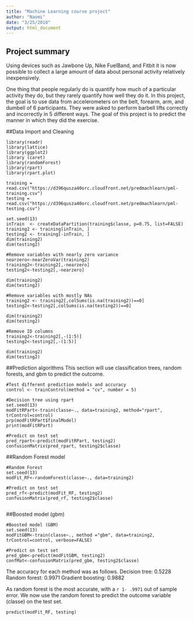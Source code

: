 ```yaml
---
title: "Machine Learning course project"
author: "Naomi"
date: "3/25/2018"
output: html_document
---
```

## Project summary

Using devices such as Jawbone Up, Nike FuelBand, and Fitbit it is now possible to collect a large amount of data about personal activity relatively inexpensively.

One thing that people regularly do is quantify how much of a particular activity they do, but they rarely quantify how well they do it. In this project, the goal is to use data from accelerometers on the belt, forearm, arm, and dumbell of 6 participants. They were asked to perform barbell lifts correctly and incorrectly in 5 different ways. The goal of this project is to predict the manner in which they did the exercise. 

##Data Import and Cleaning
```{r setup, echo = TRUE}
library(readr)
library(lattice)
library(ggplot2)
library (caret)
library(randomForest)
library(rpart)
library(rpart.plot)

training = read.csv("https://d396qusza40orc.cloudfront.net/predmachlearn/pml-training.csv")
testing = read.csv("https://d396qusza40orc.cloudfront.net/predmachlearn/pml-testing.csv")

set.seed(13)
inTrain  <- createDataPartition(training$classe, p=0.75, list=FALSE)
training2 <- training[inTrain, ]
testing2 <- training[-inTrain, ]
dim(training2)
dim(testing2)

#Remove variables with nearly zero variance
nearzero<-nearZeroVar(training2)
training2<-training2[,-nearzero]
testing2<-testing2[,-nearzero]

dim(training2)
dim(testing2)

#Remove variables with mostly NAs
training2 <- training2[,colSums(is.na(training2))==0]
testing2<-testing2[,colSums(is.na(testing2))==0]

dim(training2)
dim(testing2)

#Remove ID columns
training2<-training2[,-(1:5)]
testing2<-testing2[,-(1:5)]

dim(training2)
dim(testing2)
```

##Prediction algorithms
This section will use classification trees, random forests, and gbm to predict the outcome. 
```{r exploratory}
#Test different prediction models and accuracy
control <- trainControl(method = "cv", number = 5)

#Decision tree using rpart
set.seed(13)
modFitRPart<-train(classe~., data=training2, method="rpart", trControl=control)
prp(modFitRPart$finalModel)
print(modFitRPart)

#Predict on test set
pred_rpart<-predict(modFitRPart, testing2)
confusionMatrix(pred_rpart, testing2$classe)
```

##Random Forest model
```{r model2}
#Random Forest
set.seed(13)
modFit_RF<-randomForest(classe~., data=training2)

#Predict on test set
pred_rf<-predict(modFit_RF, testing2)
confusionMatrix(pred_rf, testing2$classe)


```

##Boosted model (gbm)
```{r model3}
#Boosted model (GBM)
set.seed(13)
modFitGBM<-train(classe~., method ="gbm", data=training2, trControl=control, verbose=FALSE)

#Predict on test set
pred_gbm<-predict(modFitGBM, testing2)
confMat<-confusionMatrix(pred_gbm, testing2$classe)

```

The accuracy for each method was as follows.
Decision tree: 0.5228
Random forest: 0.9971
Gradient boosting: 0.9882 

As random forest is the most accurate, with a `r 1- .9971` out of sample error. We now use the random forest to predict the outcome variable (classe) on the test set.

```{r testprediction}
predict(modFit_RF, testing)

```
